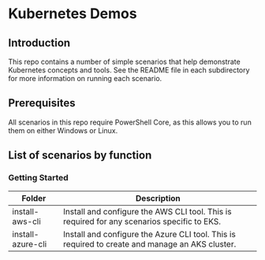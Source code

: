 # Kubernetes Demos

## Introduction
This repo contains a number of simple scenarios that help demonstrate Kubernetes concepts and tools.  See the README file in each subdirectory for more information on running each scenario.

## Prerequisites
All scenarios in this repo require PowerShell Core, as this allows you to run them on either Windows or Linux.

## List of scenarios by function

### Getting Started

| Folder | Description
|---|---|
| install-aws-cli | Install and configure the AWS CLI tool.  This is required for any scenarios specific to EKS. |
| install-azure-cli | Install and configure the Azure CLI tool.  This is required to create and manage an AKS cluster. |

